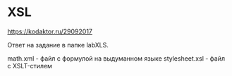 # XSL


https://kodaktor.ru/29092017

Ответ на задание в папке labXLS.

math.xml - файл с формулой на выдуманном языке
stylesheet.xsl - файл с XSLT-стилем